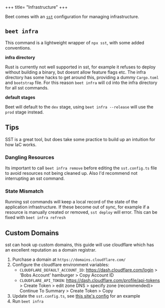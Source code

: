 +++
title= "Infrastructure"
+++

Beet comes with an [`sst`](https://sst.dev/) configuration for managing infrastructure.

## `beet infra`

This command is a lightweight wrapper of `npx sst`, with some added conventions.

**infra directory**

Rust is currently not well supported in sst, for example it refuses to deploy without building a binary, but doesnt allow feature flags etc. The infra directory has some hacks to get around this, providing a dummy `Cargo.toml` and `bootstrap` file. For this reason `beet infra` will cd into the infra directory for all sst commands.


**default stages**

Beet will default to the `dev` stage, using `beet infra --release` will use the `prod` stage instead.

## Tips

SST is a great tool, but does take some practice to build up an intuition for how IaC works.

### Dangling Resources

Its important to call `beet infra remove` before editing the `sst.config.ts` file to avoid resources not being cleaned up. Also I'd recommend not interrupting an sst command.

### State Mismatch

Running sst commands will keep a local record of the state of the application infrastructure. If these become out of sync, for example if a resource is manually created or removed, `sst deploy` will error. This can be fixed with `beet infra refresh`


## Custom Domains

sst can hook up custom domains, this guide will use cloudflare which has an excellent reputation as a domain registrar.

1. Purchase a domain at `https://domains.cloudflare.com/`
2. Configure the cloudflare environment variables:
	- `CLOUDFLARE_DEFAULT_ACCOUNT_ID`: https://dash.cloudflare.com/login > 'Bobs Account' hamburger > Copy Account ID
	- `CLOUDFLARE_API_TOKEN`: https://dash.cloudflare.com/profile/api-tokens > Create Token > edit zone DNS > specify zone (recommended)> Continue To Summary > Create Token > Copy
3. Update the `sst.config.ts`, see [this site's config](https://github.com/mrchantey/beet/blob/main/infra/sst.config.ts) for an example
4. Run `beet infra`